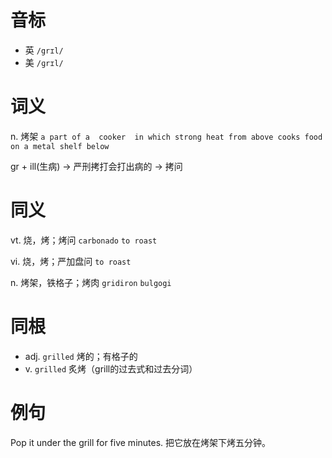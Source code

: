 # 音标

- 英 `/grɪl/`
- 美 `/ɡrɪl/`

# 词义

n. 烤架
`a part of a  cooker  in which strong heat from above cooks food on a metal shelf below`



gr + ill(生病) → 严刑拷打会打出病的 → 拷问

# 同义

vt. 烧，烤；烤问
`carbonado` `to roast`

vi. 烧，烤；严加盘问
`to roast`

n. 烤架，铁格子；烤肉
`gridiron` `bulgogi`

# 同根

- adj. `grilled` 烤的；有格子的
- v. `grilled` 炙烤（grill的过去式和过去分词）

# 例句

Pop it under the grill for five minutes.
把它放在烤架下烤五分钟。


